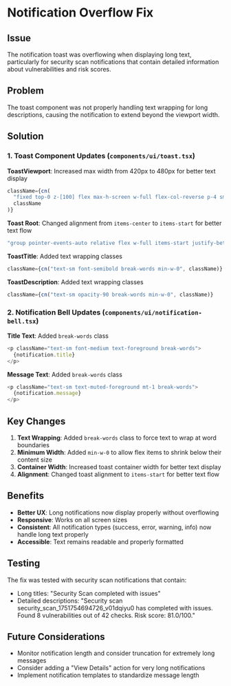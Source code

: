 # Notification Overflow Fix

## Issue
The notification toast was overflowing when displaying long text, particularly for security scan notifications that contain detailed information about vulnerabilities and risk scores.

## Problem
The toast component was not properly handling text wrapping for long descriptions, causing the notification to extend beyond the viewport width.

## Solution

### 1. Toast Component Updates (`components/ui/toast.tsx`)

**ToastViewport**: Increased max width from 420px to 480px for better text display
```typescript
className={cn(
  "fixed top-0 z-[100] flex max-h-screen w-full flex-col-reverse p-4 sm:bottom-0 sm:right-0 sm:top-auto sm:flex-col md:max-w-[480px]",
  className
)}
```

**Toast Root**: Changed alignment from `items-center` to `items-start` for better text flow
```typescript
"group pointer-events-auto relative flex w-full items-start justify-between space-x-4 overflow-hidden rounded-md border p-6 pr-8 shadow-lg transition-all..."
```

**ToastTitle**: Added text wrapping classes
```typescript
className={cn("text-sm font-semibold break-words min-w-0", className)}
```

**ToastDescription**: Added text wrapping classes
```typescript
className={cn("text-sm opacity-90 break-words min-w-0", className)}
```

### 2. Notification Bell Updates (`components/ui/notification-bell.tsx`)

**Title Text**: Added `break-words` class
```typescript
<p className="text-sm font-medium text-foreground break-words">
  {notification.title}
</p>
```

**Message Text**: Added `break-words` class
```typescript
<p className="text-sm text-muted-foreground mt-1 break-words">
  {notification.message}
</p>
```

## Key Changes

1. **Text Wrapping**: Added `break-words` class to force text to wrap at word boundaries
2. **Minimum Width**: Added `min-w-0` to allow flex items to shrink below their content size
3. **Container Width**: Increased toast container width for better text display
4. **Alignment**: Changed toast alignment to `items-start` for better text flow

## Benefits

- **Better UX**: Long notifications now display properly without overflowing
- **Responsive**: Works on all screen sizes
- **Consistent**: All notification types (success, error, warning, info) now handle long text properly
- **Accessible**: Text remains readable and properly formatted

## Testing

The fix was tested with security scan notifications that contain:
- Long titles: "Security Scan completed with issues"
- Detailed descriptions: "Security scan security_scan_1751754694726_v01dqiyu0 has completed with issues. Found 8 vulnerabilities out of 42 checks. Risk score: 81.0/100."

## Future Considerations

- Monitor notification length and consider truncation for extremely long messages
- Consider adding a "View Details" action for very long notifications
- Implement notification templates to standardize message length 